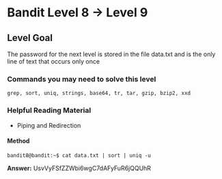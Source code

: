 # Bandit Level 8 → Level 9
## Level Goal
The password for the next level is stored in the file data.txt and is the only line of text that occurs only once

### Commands you may need to solve this level

```
grep, sort, uniq, strings, base64, tr, tar, gzip, bzip2, xxd
```

### Helpful Reading Material
* Piping and Redirection

#### Method
`bandit8@bandit:~$ cat data.txt | sort | uniq -u`

**Answer:** UsvVyFSfZZWbi6wgC7dAFyFuR6jQQUhR
